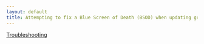 ```yaml
---
layout: default  
title: Attempting to fix a Blue Screen of Death (BSOD) when updating graphics drivers
---
```

[Troubleshooting](../index.md)


